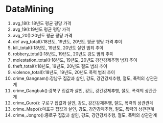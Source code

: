# DataMining
1. avg_18(): 18년도 평균 평당 가격
2. avg_19():19년도 평균 평당 가격
3. avg_20():20년도 평균 평당 가격
4. def avg_total():18년도, 19년도, 20년도 평균 평당 가격 추이
5. kill_total():18년도, 19년도, 20년도 살인 범죄 추이
6. robbery_total():18년도, 19년도, 20년도 강도 범죄 추이
7. molestation_total():18년도, 19년도, 20년도 강간강제추행 범죄 추이
8. theft_total():18년도, 19년도, 20년도 절도 범죄 추이
9. violence_total():18년도, 19년도, 20년도 폭력 범죄 추이
10. crime_Gangnam():강남구 집값과 살인, 강도, 강간강제추행, 절도, 폭력의 상관관계
11. crime_Gangbuk():강북구 집값과 살인, 강도, 강간강제추행, 절도, 폭력의 상관관계
12. crime_Guro(): 구로구 집값과 살인, 강도, 강간강제추행, 절도, 폭력의 상관관계
13. crime_Mapo():마포구 집값과 살인, 강도, 강간강제추행, 절도, 폭력의 상관관계
14. crime_Jongro():종로구 집값과 살인, 강도, 강간강제추행, 절도, 폭력의 상관관계

